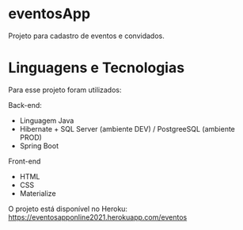 # eventosApp
Projeto para cadastro de eventos e convidados.


# Linguagens e Tecnologias
Para esse projeto foram utilizados:

Back-end:
- Linguagem Java
- Hibernate + SQL Server (ambiente DEV) / PostgreeSQL (ambiente PROD)
- Spring Boot

Front-end
- HTML
- CSS
- Materialize

O projeto está disponível no Heroku: https://eventosapponline2021.herokuapp.com/eventos
